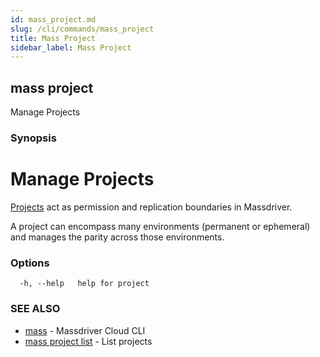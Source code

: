 ```yaml
---
id: mass_project.md
slug: /cli/commands/mass_project
title: Mass Project
sidebar_label: Mass Project
---
```

## mass project

Manage Projects

### Synopsis

# Manage Projects

[Projects](https://docs.massdriver.cloud/concepts/projects) act as permission and replication boundaries in Massdriver.

A project can encompass many environments (permanent or ephemeral) and manages the parity across those environments.


### Options

```
  -h, --help   help for project
```

### SEE ALSO

* [mass](/cli/commands/mass)	 - Massdriver Cloud CLI
* [mass project list](/cli/commands/mass_project_list)	 - List projects
